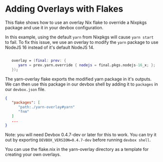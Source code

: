 # Adding Overlays with Flakes

This flake shows how to use an overlay Nix flake to override a Nixpkgs package and use it in your devbox configuration.

In this example, using the default `yarn` from Nixpkgs will cause `yarn start` to fail. To fix this issue, we use an overlay to modify the `yarn` package to use NodeJS 16 instead of it's default NodeJS 14.

```nix

   overlay = (final: prev: {
      yarn = prev.yarn.override { nodejs = final.pkgs.nodejs-16_x; };
   });
```

The yarn-overlay flake exports the modified yarn package in it's outputs. We can then use this package in our devbox shell by adding it to `packages` in our `devbox.json` file.

```json
{
   "packages": [
      "path:./yarn-overlay#yarn"
      "fnm"
   ]
   ...
}
```

Note: you will need Devbox 0.4.7-dev or later for this to work. You can try it out by exporting `DEVBOX_VERSION=0.4.7-dev` before running `devbox shell`.

You can use the flake.nix in the yarn-overlay directory as a template for creating your own overlays.

